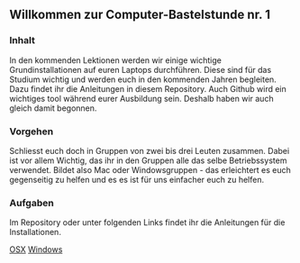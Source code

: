 ## Willkommen zur Computer-Bastelstunde nr. 1

### Inhalt
In den kommenden Lektionen werden wir einige wichtige Grundinstallationen auf euren Laptops durchführen. Diese sind für das Studium wichtig und werden euch in den kommenden Jahren begleiten. Dazu findet ihr die Anleitungen in diesem Repository. Auch Github wird ein wichtiges tool während eurer Ausbildung sein. Deshalb haben wir auch gleich damit begonnen.

### Vorgehen
Schliesst euch doch in Gruppen von zwei bis drei Leuten zusammen. Dabei ist vor allem Wichtig, das ihr in den Gruppen alle das selbe Betriebssystem verwendet. Bildet also Mac oder Windowsgruppen - das erleichtert es euch gegenseitig zu helfen und es es ist für uns einfacher euch zu helfen.

### Aufgaben

Im Repository oder unter folgenden Links findet ihr die Anleitungen für die Installationen. 

[OSX]()
[Windows]()
